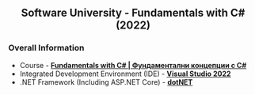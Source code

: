<h2 align="center">Software University - Fundamentals with C# (2022)</h2>

### Overall Information
* Course - [**Fundamentals with C# | Фундаментални концепции с C#**](https://softuni.bg/trainings/3606/programming-fundamentals-with-csharp-january-2022)
* Integrated Development Environment (IDE) - [**Visual Studio 2022**](https://visualstudio.microsoft.com/)
* .NET Framework (Including ASP.NET Core) - [**dotNET**](https://dotnet.microsoft.com/en-us/download)
